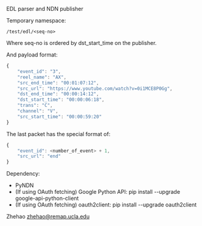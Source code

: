 EDL parser and NDN publisher

Temporary namespace:

```
/test/edl/<seq-no>
```

Where seq-no is ordered by dst\_start\_time on the publisher.

And payload format:

```javascript
{
	"event_id": "3", 
	"reel_name": "AX", 
	"src_end_time": "00:01:07:12", 
	"src_url": "https://www.youtube.com/watch?v=0i1MCE8P0Gg", 
	"dst_end_time": "00:00:14:12", 
	"dst_start_time": "00:00:06:18", 
	"trans": "C",
	"channel": "V",
	"src_start_time": "00:00:59:20"
}
```

The last packet has the special format of:

```javascript
{
	"event_id": <number_of_event> + 1, 
	"src_url": "end"
}
```

Dependency:
* PyNDN
* (If using OAuth fetching) Google Python API: pip install --upgrade google-api-python-client
* (If using OAuth fetching) oauth2client: pip install --upgrade oauth2client

Zhehao <zhehao@remap.ucla.edu>